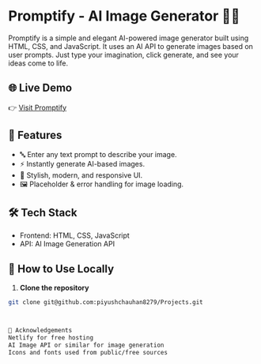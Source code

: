 # Promptify - AI Image Generator 🎨✨

Promptify is a simple and elegant AI-powered image generator built using HTML, CSS, and JavaScript. It uses an AI API to generate images based on user prompts. Just type your imagination, click generate, and see your ideas come to life.

## 🌐 Live Demo

👉 [Visit Promptify](https://promptify-image-generator.netlify.app/)

## 📸 Features

- 🔤 Enter any text prompt to describe your image.
- ⚡ Instantly generate AI-based images.
- 🌈 Stylish, modern, and responsive UI.
- 🖼️ Placeholder & error handling for image loading.

## 🛠️ Tech Stack

- Frontend: HTML, CSS, JavaScript
- API: AI Image Generation API

## 🚀 How to Use Locally

1. **Clone the repository**


```bash
git clone git@github.com:piyushchauhan8279/Projects.git



🙌 Acknowledgements
Netlify for free hosting
AI Image API or similar for image generation
Icons and fonts used from public/free sources